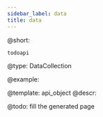 ```yaml
---
sidebar_label: data
title: data
---          
```


@short: 

```todoapi ```


@type: DataCollection

@example: 



@template:	api_object
@descr: 



@todo:
fill the generated page
